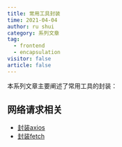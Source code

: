 ```yaml
---
title: 常用工具封装
time: 2021-04-04
author: ru shui
category: 系列文章
tag:
  - frontend
  - encapsulation
visitor: false
article: false
---
```


本系列文章主要阐述了常用工具的封装：
## 网络请求相关
+ [封装axios](./axios.md)
+ [封装fetch](./fetch.md)




